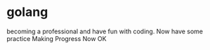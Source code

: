 # golang
becoming a professional and have fun with coding.
Now have some practice
Making Progress
Now OK
